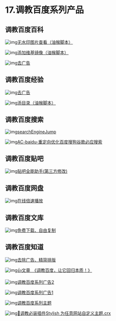 # 17.调教百度系列产品

## 调教百度百科

![img](http://zy.ysepan.com/f_zy/tp/wjlx/url.gif)[无水印图片查看（油猴脚本）](https://greasyfork.org/zh-CN/scripts/16607)

![img](http://zy.ysepan.com/f_zy/tp/wjlx/url.gif)[添加维基镜像（油猴脚本）](https://greasyfork.org/zh-CN/scripts/36100)

![img](http://zy.ysepan.com/f_zy/tp/wjlx/url.gif)[去广告](https://userstyles.org/styles/130739/theme)

## 调教百度经验

![img](http://zy.ysepan.com/f_zy/tp/wjlx/url.gif)[去广告](https://userstyles.org/styles/130901/theme)

![img](http://zy.ysepan.com/f_zy/tp/wjlx/url.gif)[添目录（油猴脚本）](https://greasyfork.org/zh-CN/scripts/381414-baidu-jingyan)

## 调教百度搜索

![img](http://zy.ysepan.com/f_zy/tp/wjlx/url.gif)[searchEngineJump](https://www.runningcheese.com/go?url=https://greasyfork.org/zh-CN/scripts/27752)

![img](http://zy.ysepan.com/f_zy/tp/wjlx/url.gif)[AC-baidu-重定向优化百度搜狗谷歌必应搜索](https://www.runningcheese.com/go?url=https://greasyfork.org/zh-CN/scripts/14178)

## 调教百度贴吧

![img](http://zy.ysepan.com/f_zy/tp/wjlx/url.gif)[贴吧全能助手(第三方修改)](https://greasyfork.org/zh-CN/scripts/398404)

## 调教百度网盘

![img](http://zy.ysepan.com/f_zy/tp/wjlx/url.gif)[在线倍速播放](https://greasyfork.org/zh-CN/scripts/411523)

## 调教百度文库

![img](http://zy.ysepan.com/f_zy/tp/wjlx/url.gif)[免费下载、自由复制](https://greasyfork.org/zh-CN/scripts/398195)

## 调教百度知道

![img](http://zy.ysepan.com/f_zy/tp/wjlx/url.gif)[去除广告、精简排版](https://userstyles.org/styles/130901/theme)

![img](http://zy.ysepan.com/f_zy/tp/wjlx/url.gif)[👍文章　《调教百度，让它回归本质！》](https://mp.weixin.qq.com/s/4uzlPwYpVINwv9ubzG_I0g)

![img](http://zy.ysepan.com/f_zy/tp/wjlx/url.gif)[调教百度系列广告2](https://greasyfork.org/zh-CN/scripts/420276)

![img](http://zy.ysepan.com/f_zy/tp/wjlx/url.gif)[调教百度系列广告1](https://greasyfork.org/zh-CN/scripts/394099)

![img](http://zy.ysepan.com/f_zy/tp/wjlx/url.gif)[调教百度系列主题](https://userstyles.org/styles/173673/pure)

![img](http://zy.ysepan.com/f_zy/tp/wjlx/url.gif)[🥄调教必装插件Stylish 为任意网站自定义主题.crx](https://gmengshuai.lanzoui.com/i5vQPp45uji)